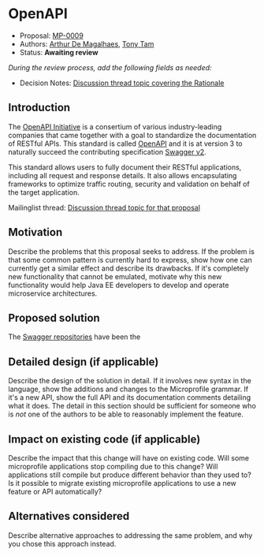 # OpenAPI

* Proposal: [MP-0009](0009-OpenAPI.md)
* Authors: [Arthur De Magalhaes](https://github.com/arthurdm), [Tony Tam](https://github.com/fehguy)
* Status: **Awaiting review**

*During the review process, add the following fields as needed:*

* Decision Notes: [Discussion thread topic covering the  Rationale](https://groups.google.com/forum/#!topic/microprofile/CXq1h45_HOw)

## Introduction

The [OpenAPI Initiative](https://www.openapis.org/) is a consertium of various industry-leading companies that came together with a goal to standardize the documentation of RESTful APIs.  This standard is called [OpenAPI](https://github.com/OAI/OpenAPI-Specification/blob/OpenAPI.next/versions/3.0.md) and it is at version 3 to naturally succeed the contributing specification [Swagger v2](https://github.com/OAI/OpenAPI-Specification/blob/master/versions/2.0.md).

This standard allows users to fully document their RESTful applications, including all request and response details.  It also allows encapsulating frameworks to optimize traffic routing, security and validation on behalf of the target application.

Mailinglist thread: [Discussion thread topic for that proposal](https://groups.google.com/forum/#!topic/microprofile/CXq1h45_HOw)

## Motivation

Describe the problems that this proposal seeks to address. If the
problem is that some common pattern is currently hard to express, show
how one can currently get a similar effect and describe its
drawbacks. If it's completely new functionality that cannot be
emulated, motivate why this new functionality would help Java EE developers to develop and operate microservice architectures.

## Proposed solution

The [Swagger repositories](https://github.com/swagger-api) have been the 

## Detailed design (if applicable)

Describe the design of the solution in detail. If it involves new
syntax in the language, show the additions and changes to the Microprofile
grammar. If it's a new API, show the full API and its documentation
comments detailing what it does. The detail in this section should be
sufficient for someone who is *not* one of the authors to be able to
reasonably implement the feature.

## Impact on existing code (if applicable)

Describe the impact that this change will have on existing code. Will some
microprofile applications stop compiling due to this change? Will applications still
compile but produce different behavior than they used to? Is it
possible to migrate existing microprofile applications to use a new feature or API automatically?

## Alternatives considered

Describe alternative approaches to addressing the same problem, and
why you chose this approach instead.
